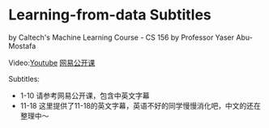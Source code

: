 # Learning-from-data Subtitles
by Caltech's Machine Learning Course - CS 156 by Professor Yaser Abu-Mostafa

Video:[Youtube](https://www.youtube.com/watch?v=ihLwJPHkMRY&index=18&list=PLnIDYuXHkit4LcWjDe0EwlE57WiGlBs08)
      [网易公开课](http://open.163.com/special/opencourse/learningfromdata.html)

Subtitles:
- 1-10 请参考网易公开课，包含中英文字幕
- 11-18 这里提供了11-18的英文字幕，英语不好的同学慢慢消化吧，中文的还在整理中～
